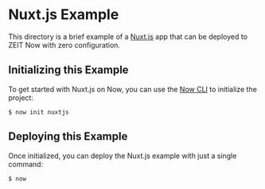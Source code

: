 # Nuxt.js Example

This directory is a brief example of a [Nuxt.js](https://nuxtjs.org) app that can be deployed to ZEIT Now with zero configuration.

## Initializing this Example

To get started with Nuxt.js on Now, you can use the [Now CLI](https://zeit.co/download) to initialize the project:

```shell
$ now init nuxtjs
```

## Deploying this Example

Once initialized, you can deploy the Nuxt.js example with just a single command:

```shell
$ now
```

